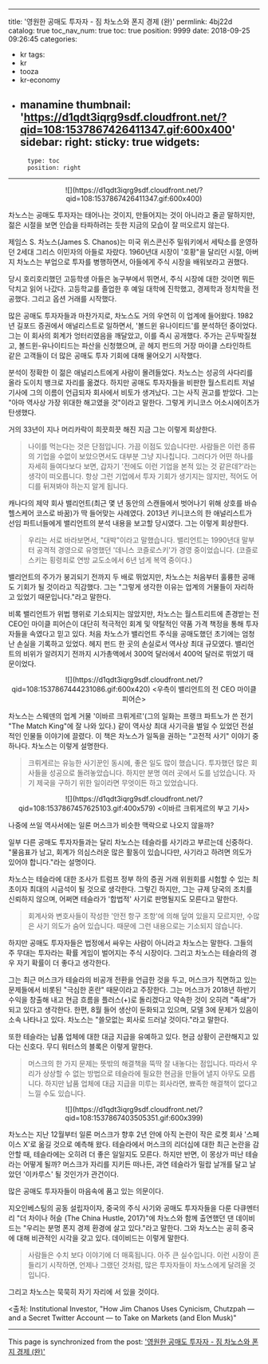 
---
title: '영원한 공매도 투자자 - 짐 차노스와 폰지 경제 (완)'
permlink: 4bj22d
catalog: true
toc_nav_num: true
toc: true
position: 9999
date: 2018-09-25 09:26:45
categories:
- kr
tags:
- kr
- tooza
- kr-economy
- manamine
thumbnail: 'https://d1qdt3iqrg9sdf.cloudfront.net/?qid=108:1537867426411347.gif:600x400'
sidebar:
    right:
        sticky: true
widgets:
    -
        type: toc
        position: right
---


<center>
![](https://d1qdt3iqrg9sdf.cloudfront.net/?qid=108:1537867426411347.gif:600x400)
</center>

차노스는 공매도 투자자는 태어나는 것이지, 만들어지는 것이 아니라고 줄곧 말하지만, 젊은 시절을 보면 인습을 타파하려는 듯한 지금의 모습이 잘 떠오르지 않는다. 
  
제임스 S. 차노스(James S. Chanos)는 미국 위스콘신주 밀워키에서 세탁소를 운영하던 2세대 그리스 이민자의 아들로 자랐다. 1960년대 시장이 '호황"을 달리던 시절, 아버지 차노스는 부업으로 투자를 병행하면서, 아들에게 주식 시장을 배워보라고 권했다.
  
당시 호리호리했던 고등학생 아들은 농구부에서 뛰면서, 주식 시장에 대한 것이면 뭐든 닥치고 읽어 나갔다. 고등학교를 졸업한 후 예일 대학에 진학했고, 경제학과 정치학을 전공했다. 그리고 옵션 거래를 시작했다.
  
많은 공매도 투자자들과 마찬가지로, 차노스도 거의 우연히 이 업계에 들어왔다. 1982년 길포드 증권에서 애널리스트로 일하면서, '볼드윈 유나이티드'를 분석하던 중이었다. 그는 이 회사의 회계가 엉터리였음을 깨달았고, 이를 즉시 공개했다. 주가는 곤두박질쳤고, 볼드윈-유나이티드는 파산을 신청했으며, 곧 헤지 펀드의 거장 마이클 스타인하트 같은 고객들이 더 많은 공매도 투자 기회에 대해 물어오기 시작했다.
  
분석이 정확한 이 젊은 애널리스트에게 사람이 몰려들었다. 차노스는 성공의 사다리를 올라 도이치 뱅크로 자리를 옮겼다. 하지만 공매도 투자자들을 비판한 월스트리트 저널 기사에 그의 이름이 언급되자 회사에서 비토가 생겨났다. 그는 사직 권고를 받았다. 그는 "아마 역사상 가장 위대한 해고였을 것"이라고 말한다. 그렇게 키니코스 어소시에이츠가 탄생했다. 
  
거의 33년이 지나 머리카락이 희끗희끗 해진 지금 그는 이렇게 회상한다. 

>나이를 먹는다는 것은 단점입니다. 가끔 이점도 있습니다만. 사람들은 이런 종류의 기업을 수없이 보았으면서도 대부분 그냥 지나칩니다. 그러다가 어떤 하나를 자세히 들여다보다 보면, 갑자기 '전에도 이런 기업을 본적 있는 것 같은데?'라는 생각이 떠오릅니다. 항상 그런 기업에서 투자 기회가 생기지는 않지만, 적어도 어디를 뒤져봐야 하는지 알게 됩니다.
  
캐나다의 제약 회사 밸리언트(최근 몇 년 동안의 스캔들에서 벗어나기 위해 상호를 바슈 헬스케어 코스로 바꿈)가 딱 들어맞는 사례였다. 2013년 키니코스의 한 애널리스트가 선임 파트너들에게 밸리언트의 분석 내용을 보고할 당시였다. 그는 이렇게 회상한다.
  
>우리는 서로 바라보면서, "대박"이라고 말했습니다. 밸리언트는 1990년대 말부터 공격적 경영으로 유명했던 '데니스 코즐로스키'가 경영 중이었습니다. (코즐로스키는 횡령죄로 연방 교도소에서 6년 넘게 복역 중이다.)
  
밸리언트의 주가가 붕괴되기 전까지 두 배로 뛰었지만, 차노스는 처음부터 훌륭한 공매도 기회가 될 것이라고 직감했다. 그는 "그렇게 생각한 이유는 업계의 거물들이 자리하고 있었기 때문입니다."라고 말한다.
  
비록 밸리언트가 위법 행위로 기소되지는 않았지만, 차노스는 월스트리트에 존경받는 전 CEO인 마이클 피어슨이 대단히 적극적인 회계 및 약탈적인 약품 가격 책정을 통해 투자자들을 속였다고 믿고 있다. 처음 차노스가 밸리언트 주식을 공매도했던 초기에는 엄청난 손실을 기록하고 있었다. 헤지 펀드 한 곳의 손실로서 역사상 최대 규모였다. 밸리언트의 비위가 알려지기 전까지 시가총액에서 300억 달러에서 400억 달러로 뛰었기 때문이었다.

<center>
![](https://d1qdt3iqrg9sdf.cloudfront.net/?qid=108:1537867444231086.gif:600x420)
<우측이 밸리언트의 전 CEO 마이클 피어슨>
</center>

차노스는 스웨덴의 업계 거물 '이바르 크뤼게르'(그의 일화는 프랭크 파트노가 쓴 전기 "The Match King"에 잘 나와 있다.) 같이 역사상 최대 사기극을 벌일 수 있었던 전설적인 인물들 이야기에 끌렸다. 이 책은 차노스가 일독을 권하는 "고전적 사기" 이야기 중 하나다. 차노스는 이렇게 설명한다.
  
>크뤼게르는 유능한 사기꾼인 동시에, 좋은 일도 많이 했습니다. 투자했던 많은 회사들을 성공으로 돌려놓았습니다. 하지만 분명 여러 곳에서 도를 넘었습니다. 자기 제국을 구하기 위한 일이라면 무엇이든 하고 있었습니다.

<center>
![](https://d1qdt3iqrg9sdf.cloudfront.net/?qid=108:1537867457625103.gif:400x579)
<이바르 크뤼게르의 부고 기사>
</center>
  
나중에 쓰일 역사서에는 일론 머스크가 비슷한 맥락으로 나오지 않을까?
  
일부 다른 공매도 투자자들과는 달리 차노스는 테슬라를 사기라고 부르는데 신중하다. "물음표가 남고, 회계가 의심스러운 많은 활동이 있습니다만, 사기라고 하려면 의도가 있어야 합니다."라는 설명이다. 
  
차노스는 테슬라에 대한 조사가 트럼프 정부 하의 증권 거래 위원회를 시험할 수 있는 최초이자 최대의 시금석이 될 것으로 생각한다. 그렇긴 하지만, 그는 규제 당국의 조치를 신뢰하지 않으며, 어쩌면 테슬라가 '합법적' 사기로 판명될지도 모른다고 말한다. 
  
>회계사와 변호사들이 작성한 '안전 항구 조항'에 의해 덮여 있을지 모르지만, 수많은 사기 의도가 숨어 있습니다. 때문에 그런 내용으로는 기소되지 않습니다.
  
하지만 공매도 투자자들은 법정에서 싸우는 사람이 아니라고 차노스는 말한다. 그들의 주 무대는 투자라는 확률 게임이 벌어지는 주식 시장이다. 그리고 차노스는 테슬라의 경우 자기 확률이 더 좋다고 생각한다.
  
그는 최근 머스크가 테슬라의 비공개 전환을 언급한 것을 두고, 머스크가 직면하고 있는 문제들에서 비롯된 "극심한 혼란" 때문이라고 주장한다. 그는 머스크가 2018년 하반기 수익을 창출해 내고 현금 흐름을 플러스(+)로 돌리겠다고 약속한 것이 오히려 "족쇄"가 되고 있다고 생각한다. 한편, 8월 들어 생산이 둔화되고 있으며, 모델 3에 문제가 있음이 소속 나타나고 있다. 차노스는 "쓸모없는 회사로 드러날 것이다."라고 말한다. 
  
또한 테슬라는 납품 업체에 대한 대금 지급을 유예하고 있다. 현금 상황이 곤란해지고 있다는 신호다. 무디 워터스의 블록은 이렇게 말한다.
  
>머스크의 한 가지 문제는 뜻밖의 해결책을 뚝딱 잘 내놓다는 점입니다. 따라서 우리가 상상할 수 없는 방법으로 테슬라에 필요한 현금을 만들어 낼지 아무도 모릅니다. 하지만 납품 업체에 대금 지급을 미루는 회사라면, 뾰족한 해결책이 없다고 느낄 수도 있습니다.

<center>
![](https://d1qdt3iqrg9sdf.cloudfront.net/?qid=108:1537867403505351.gif:600x399)
</center>

차노스는 지난 12월부터 일론 머스크가 향후 2년 안에 아직 논란이 작은 로켓 회사 '스페이스 X'로 옮길 것으로 예측해 왔다. 테슬라에서 머스크의 리더십에 대한 최근 논란을 감안할 때, 테슬라에는 오히려 더 좋은 일일지도 모른다. 하지만 반면, 이 몽상가 떠난 테슬라는 어떻게 될까? 머스크가 자리를 지키든 떠나든, 과연 테슬라가 밀랍 날개를 달고 날았던 '이카루스' 될 것인가가 관건이다.
  
많은 공매도 투자자들이 마음속에 품고 있는 의문이다.
  
지오인베스팅의 공동 설립자이자, 중국의 주식 사기와 공매도 투자자들을 다룬 다큐멘터리 "더 차이나 허슬 (The China Hustle, 2017)"에 차노스와 함께 출연했던 댄 데이비드는 "우리는 분명 폰지 경제 환경에 살고 있다."라고 말한다. 그와 차노스는 공히 중국에 대해 비관적인 시각을 갖고 있다. 데이비드는 이렇게 말한다.
  
>사람들은 수치 보다 이야기에 더 매혹됩니다. 아주 큰 실수입니다. 이런 시장이 흔들리기 시작하면, 언제나 그랬던 것처럼, 많은 투자자들이 차노스에게 달려올 것입니다.
  
그리고 차노스는 묵묵히 자기 자리에 서 있을 것이다.

<출처: Institutional Investor, "How Jim Chanos Uses Cynicism, Chutzpah — and a Secret Twitter Account — to Take on Markets (and Elon Musk)"

- - -

This page is synchronized from the post: ['영원한 공매도 투자자 - 짐 차노스와 폰지 경제 (완)'](https://steemit.com/@pius.pius/4bj22d)

